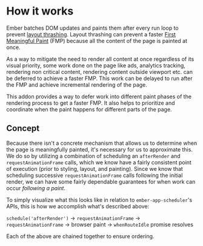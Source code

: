 # How it works

Ember batches DOM updates and paints them after every run loop to prevent [layout thrashing](https://developers.google.com/web/fundamentals/performance/rendering/avoid-large-complex-layouts-and-layout-thrashing). Layout thrashing can prevent a faster [First Meaningful Paint](https://docs.google.com/document/d/1BR94tJdZLsin5poeet0XoTW60M0SjvOJQttKT-JK8HI/view) (FMP) because all the content of the page is painted at once.

As a way to mitigate the need to render all content at once regardless of its visual priority, some work done on the page like ads, analytics tracking, rendering non critical content, rendering content outside viewport etc. can be deferred to achieve a faster FMP. This work can be delayed to run after the FMP and achieve incremental rendering of the page.

This addon provides a way to defer work into different paint phases of the rendering process to get a faster FMP. It also helps to prioritize and coordinate when the paint happens for different parts of the page.

## Concept

Because there isn't a concrete mechanism that allows us to determine when the page is meaningfully painted, it's necessary for us to approximate this. We do so by utilizing a combination of scheduling an `afterRender` and `requestAnimationFrame` calls, which we know have a fairly consistent point of execution (prior to styling, layout, and painting). Since we know that scheduling successive `requestAnimationFrame` calls following the initial render, we can have some fairly dependable guarantees for when work can occur _following a paint_.

To simply visualize what this looks like in relation to `ember-app-scheduler`'s APIs, this is how we accomplish what's described above:

`schedule('afterRender')` -> `requestAnimationFrame` -> `requestAnimationFrame` -> browser paint -> `whenRouteIdle` promise resolves

Each of the above are chained together to ensure ordering.

